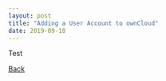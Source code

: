 ```yaml
---
layout: post
title: "Adding a User Account to ownCloud"
date: 2019-09-18
---
```


Test

[Back](../../index.md)